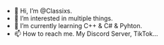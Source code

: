- 👋 Hi, I’m @Classixs.
- 👀 I’m interested in multiple things.
- 🌱 I’m currently learning C++ & C# & Pyhton.
- 📫 How to reach me. My Discord Server, TikTok...
